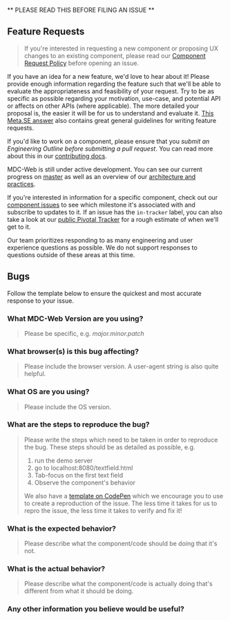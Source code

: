 ** PLEASE READ THIS BEFORE FILING AN ISSUE **

## Feature Requests

> If you're interested in requesting a new component or proposing UX changes to an existing
> component, please read our [Component Request Policy](https://github.com/material-components/material-components/blob/develop/COMPONENTS_REQUEST_POLICY.md) before opening an issue.

If you have an idea for a new feature, we'd love to hear about it! Please provide enough
information regarding the feature such that we'll be able to evaluate the appropriateness and
feasibility of your request. Try to be as specific as possible regarding your motivation, use-case,
and potential API or affects on other APIs (where applicable). The more detailed your proposal is,
the easier it will be for us to understand and evaluate it. [This Meta.SE answer](http://meta.stackexchange.com/a/259196) also contains great general guidelines for writing
feature requests.

If you'd like to work on a component, please ensure that you *submit an Engineering Outline before
submitting a pull request*. You can read more about this in our [contributing docs](https://github.com/material-components/material-components-web/blob/master/CONTRIBUTING.md#building-components).

MDC-Web is still under active development. You can see our current progress on [master](https://github.com/material-components/material-components-web/tree/master) as well as an overview of our [architecture and practices](https://github.com/material-components/material-components-web/blob/master/docs/code).

If you're interested in information for a specific component, check out our [component issues](https://github.com/material-components/material-components-web/issues?utf8=%E2%9C%93&q=is%3Aissue%20is%3Aopen%20label%3Av2-component) to see which milestone it's associated with and subscribe to updates to it. If an issue has the `in-tracker` label, you can also take a look at our [public Pivotal Tracker](https://www.pivotaltracker.com/n/projects/1664011) for a rough estimate of when we'll get to it.

Our team prioritizes responding to as many engineering and user experience questions as possible. We do not support responses to questions outside of these areas at this time.

## Bugs

Follow the template below to ensure the quickest and most accurate response to your issue.

### What MDC-Web Version are you using?

> Please be specific, e.g. _major.minor.patch_

### What browser(s) is this bug affecting?

> Please include the browser version. A user-agent string is also quite helpful.

### What OS are you using?

> Please include the OS version.

### What are the steps to reproduce the bug?

> Please write the steps which need to be taken in order to reproduce the bug. These steps should be
> as detailed as possible, e.g.
>
> 1. run the demo server
> 2. go to localhost:8080/textfield.html
> 3. Tab-focus on the first text field
> 4. Observe the component's behavior
>
> We also have a [template on CodePen](http://codepen.io/traviskaufman/pen/pNQmRp) which we encourage you to use to create a reproduction of
> the issue. The less time it takes for us to repro the issue, the less time it takes to verify and
> fix it!

### What is the expected behavior?

> Please describe what the component/code should be doing that it's not.

### What is the actual behavior?

> Please describe what the component/code is actually doing that's different from what it should be
doing.

### Any other information you believe would be useful?
